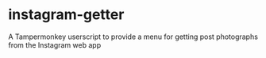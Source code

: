 # instagram-getter
A Tampermonkey userscript to provide a menu for getting post photographs from the Instagram web app
